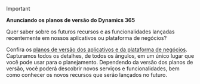 > [!IMPORTANT]
> **Anunciando os planos de versão do Dynamics 365**
>
> Quer saber sobre os futuros recursos e as funcionalidades lançadas recentemente em nossos aplicativos ou plataforma de negócios? 
> 
> Confira os [planos de versão dos aplicativos e da plataforma de negócios](https://go.microsoft.com/fwlink/?linkid=2010158). Capturamos todos os detalhes, de todos os ângulos, em um único lugar que você pode usar para o planejamento. Dependendo da versão dos planos de versão, você poderá descobrir novos serviços e funcionalidades, bem como conhecer os novos recursos que serão lançados no futuro.
